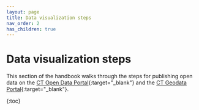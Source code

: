 ```yaml
---
layout: page
title: Data visualization steps
nav_order: 2
has_children: true
---
```

# Data visualization steps

This section of the handbook walks through the steps for publishing open data on the [CT Open Data Portal](https://data.ct.gov/){:target="_blank"} and the [CT Geodata Portal](https://geodata.ct.gov/){:target="_blank"}. 

{:toc}